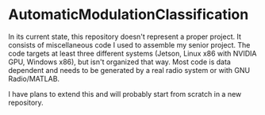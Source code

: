 # AutomaticModulationClassification

In its current state, this repository doesn't represent a proper project. It consists of miscellaneous code I used to assemble my senior project. The code targets at least three different systems (Jetson, Linux x86 with NVIDIA GPU, Windows x86), but isn't organized that way. Most code is data dependent and needs to be generated by a real radio system or with GNU Radio/MATLAB.
 
I have plans to extend this and will probably start from scratch in a new repository.
